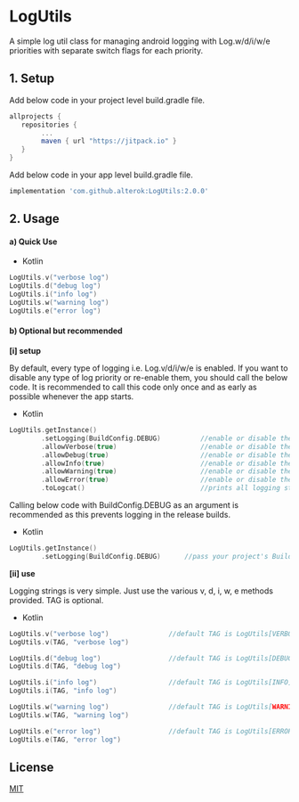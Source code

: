 # LogUtils
A simple log util class for managing android logging with Log.w/d/i/w/e priorities with separate switch flags for each priority.

## 1. Setup
Add below code in your project level build.gradle file.
```groovy
allprojects {
   repositories {
        ...
       	maven { url "https://jitpack.io" }
   }
}
```
Add below code in your app level build.gradle file.

```groovy
implementation 'com.github.alterok:LogUtils:2.0.0'
```
## 2. Usage

#### a) Quick Use
* Kotlin

```kotlin
LogUtils.v("verbose log")
LogUtils.d("debug log")
LogUtils.i("info log")
LogUtils.w("warning log")
LogUtils.e("error log")
```

#### b) Optional but recommended
**[i] setup**

By default, every type of logging i.e. Log.v/d/i/w/e is enabled. If you want to disable any type of log priority or re-enable them, you should call the below code. It is recommended to call this code only once and as early as possible whenever the app starts.
* Kotlin

```kotlin
LogUtils.getInstance()
        .setLogging(BuildConfig.DEBUG)          //enable or disable the entire logging functionality. Default value is true.
        .allowVerbose(true)                     //enable or disable the verbose logging. Default value is true.
        .allowDebug(true)                       //enable or disable the debug logging. Default value is true.
        .allowInfo(true)                        //enable or disable the info logging. Default value is true.
        .allowWarning(true)                     //enable or disable the warning logging. Default value is true.
        .allowError(true)                       //enable or disable the error logging. Default value is true.
        .toLogcat()                             //prints all logging states in the logCat
```

Calling below code with BuildConfig.DEBUG as an argument is recommended as this prevents logging in the release builds.
* Kotlin

```kotlin
LogUtils.getInstance()
        .setLogging(BuildConfig.DEBUG)      //pass your project's BuildConfig.DEBUG flag here
```
**[ii] use**

Logging strings is very simple. Just use the various v, d, i, w, e methods provided. TAG is optional.
* Kotlin

```kotlin
LogUtils.v("verbose log")               //default TAG is LogUtils[VERBOSE]
LogUtils.v(TAG, "verbose log")

LogUtils.d("debug log")                 //default TAG is LogUtils[DEBUG]
LogUtils.d(TAG, "debug log")

LogUtils.i("info log")                  //default TAG is LogUtils[INFO]
LogUtils.i(TAG, "info log")

LogUtils.w("warning log")               //default TAG is LogUtils[WARNING]
LogUtils.w(TAG, "warning log")

LogUtils.e("error log")                 //default TAG is LogUtils[ERROR]
LogUtils.e(TAG, "error log")
```
## License
[MIT](https://choosealicense.com/licenses/mit/)